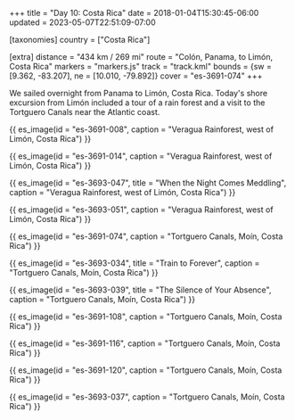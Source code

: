 +++
title = "Day 10: Costa Rica"
date = 2018-01-04T15:30:45-06:00
updated = 2023-05-07T22:51:09-07:00

[taxonomies]
country = ["Costa Rica"]

[extra]
distance = "434 km / 269 mi"
route = "Colón, Panama, to Limón, Costa Rica"
markers = "markers.js"
track = "track.kml"
bounds = {sw = [9.362, -83.207], ne = [10.010, -79.892]}
cover = "es-3691-074"
+++

We sailed overnight from Panama to Limón, Costa Rica. Today's shore excursion from Limón included a tour of a rain forest and a visit to the Tortguero Canals near the Atlantic coast.

<!-- more -->

{{ es_image(id = "es-3691-008", caption = "Veragua Rainforest, west of Limón, Costa Rica") }}

{{ es_image(id = "es-3691-014", caption = "Veragua Rainforest, west of Limón, Costa Rica") }}

{{ es_image(id = "es-3693-047", title = "When the Night Comes Meddling", caption = "Veragua Rainforest, west of Limón, Costa Rica") }}

{{ es_image(id = "es-3693-051", caption = "Veragua Rainforest, west of Limón, Costa Rica") }}

{{ es_image(id = "es-3691-074", caption = "Tortguero Canals, Moín, Costa Rica") }}

{{ es_image(id = "es-3693-034", title = "Train to Forever", caption = "Tortguero Canals, Moín, Costa Rica") }}

{{ es_image(id = "es-3693-039", title = "The Silence of Your Absence", caption = "Tortguero Canals, Moín, Costa Rica") }}

{{ es_image(id = "es-3691-108", caption = "Tortguero Canals, Moín, Costa Rica") }}

{{ es_image(id = "es-3691-116", caption = "Tortguero Canals, Moín, Costa Rica") }}

{{ es_image(id = "es-3691-120", caption = "Tortguero Canals, Moín, Costa Rica") }}

{{ es_image(id = "es-3693-037", caption = "Tortguero Canals, Moín, Costa Rica") }}
